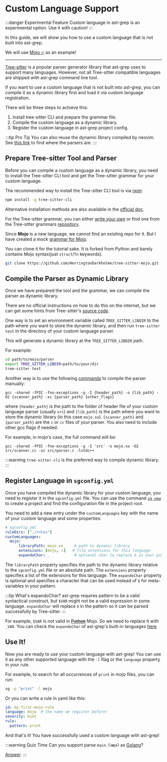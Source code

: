 # Custom Language Support

:::danger Experimental Feature
Custom language in ast-grep is an experimental option. Use it with caution!
:::

In this guide, we will show you how to use a custom language that is not built into ast-grep.

We will use [Mojo 🔥](https://www.modular.com/mojo) as an example!

-----

[Tree-sitter](https://tree-sitter.github.io/tree-sitter/) is a popular parser generator library that ast-grep uses to support many languages.
However, not all Tree-sitter compatible languages are shipped with ast-grep command line tool.

If you want to use a custom language that is not built into ast-grep, you can compile it as a dynamic library first and load it via custom language registration.

There will be three steps to achieve this:

1. Install tree-sitter CLI and prepare the grammar file.
2. Compile the custom language as a dynamic library.
3. Register the custom language in ast-grep project config.

:::tip Pro Tip
You can also reuse the dynamic library compiled by neovim. See [this link](https://github.com/nvim-treesitter/nvim-treesitter/#changing-the-parser-install-directory) to find where the parsers are.
:::

## Prepare Tree-sitter Tool and Parser

Before you can compile a custom language as a dynamic library, you need to install the Tree-sitter CLI tool and get the Tree-sitter grammar for your custom language.

The recommended way to install the Tree-sitter CLI tool is via [npm](https://www.npmjs.com/package/tree-sitter-cli):

```bash
npm install -g tree-sitter-cli
```
Alternative installation methods are also available in the [official doc](https://tree-sitter.github.io/tree-sitter/creating-parsers#installation).


For the Tree-sitter grammar, you can either [write your own](https://tree-sitter.github.io/tree-sitter/creating-parsers#writing-the-grammar) or find one from the Tree-sitter grammars [repository](https://github.com/tree-sitter).

Since **Mojo** is a new language, we cannot find an existing repo for it. But I have created a mock [grammar for Mojo](https://github.com/HerringtonDarkholme/tree-sitter-mojo).

You can clone it for the tutorial sake. It is forked from Python and barely contains Mojo syntax(just `struct`/`fn` keywords).

```bash
git clone https://github.com/HerringtonDarkholme/tree-sitter-mojo.git
```

## Compile the Parser as Dynamic Library

Once we have prepared the tool and the grammar, we can compile the parser as dynamic library.

There are no official instructions on how to do this on the internet, but we can get some hints from Tree-sitter's [source code](https://github.com/tree-sitter/tree-sitter/blob/a62bac5370dc5c76c75935834ef083457a6dd0e1/cli/loader/src/lib.rs#L111).

One way is to set an environment variable called `TREE_SITTER_LIBDIR` to the path where you want to store the dynamic library, and then run `tree-sitter test` in the directory of your custom language parser.

This will generate a dynamic library at the `TREE_SITTER_LIBDIR` path.

For example:

```sh
cd path/to/mojo/parser
export TREE_SITTER_LIBDIR=path/to/your/dir
tree-sitter test
```

Another way is to use the following [commands](https://github.com/tree-sitter/tree-sitter/blob/a62bac5370dc5c76c75935834ef083457a6dd0e1/cli/loader/src/lib.rs#L380-L410) to compile the parser manually:

```shell
gcc -shared -fPIC -fno-exceptions -g -I {header_path} -o {lib_path} -O2 {scanner_path} -xc {parser_path} {other_flags}
```

where `{header_path}` is the path to the folder of header file of your custom language parser (usually `src`) and `{lib_path}` is the path where you want to store the dynamic library (in this case `mojo.so`). `{scanner_path}` and `{parser_path}` are the `c` or `cc` files of your parser. You also need to include other gcc flags if needed.

For example, in mojo's case, the full command will be:

```shell
gcc -shared -fPIC -fno-exceptions -g -I 'src' -o mojo.so -O2 src/scanner.cc -xc src/parser.c -lstdc++
```

:::warning
`tree-sitter-cli` is the preferred way to compile dynamic library.
:::

## Register Language in `sgconfig.yml`

Once you have compiled the dynamic library for your custom language, you need to register it in the `sgconfig.yml` file.
You can use the command [`sg new`](/guide/scan-project.html#create-scaffolding) to create a project and find the configuration file in the project root.

You need to add a new entry under the `customLanguages` key with the name of your custom language and some properties:

```yaml
# sgconfig.yml
ruleDirs: ["./rules"]
customLanguages:
  mojo:
      libraryPath: mojo.so     # path to dynamic library
      extensions: [mojo, 🔥]   # file extensions for this language
      expandoChar: _           # optional char to replace $ in your pattern
```

The `libraryPath` property specifies the path to the dynamic library relative to the `sgconfig.yml` file or an absolute path. The `extensions` property specifies a list of file extensions for this language.
The `expandoChar` property is optional and specifies a character that can be used instead of `$` for meta-variables in your pattern.



:::tip What's expandoChar?
ast-grep requires pattern to be a valid syntactical construct, but `$VAR` might not be a valid expression in some language.
`expandoChar` will replace `$` in the pattern so it can be parsed successfully by Tree-sitter.
:::

For example, `$VAR` is not valid in ~~[Python](https://github.com/ast-grep/ast-grep/blob/1b999b249110c157ae5026e546a3112cd64344f7/crates/language/src/python.rs#L15)~~ Mojo. So we need to replace it with `_VAR`.
You can check the `expandoChar` of ast-grep's built-in languages [here](https://github.com/ast-grep/ast-grep/tree/main/crates/language/src).

## Use It!

Now you are ready to use your custom language with ast-grep! You can use it as any other supported language with the `-l` flag or the `language` property in your rule.

For example, to search for all occurrences of `print` in mojo files, you can run:

```bash
sg -p "print" -l mojo
```

Or you can write a rule in yaml like this:

```yaml
id: my-first-mojo-rule
language: mojo  # the name we register before!
severity: hint
rule:
  pattern: print
```

And that's it! You have successfully used a custom language with ast-grep!

:::warning Quiz Time
Can you support parse `main.ʕ◔ϖ◔ʔ` as [Golang](https://github.com/golang/go/issues/59968)?

[Answer](https://twitter.com/hd_nvim/status/1655085184855969797).
:::